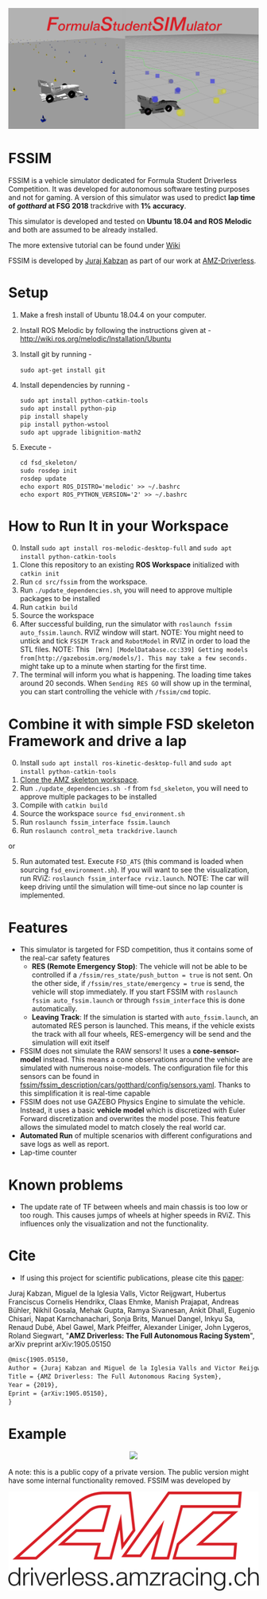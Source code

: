 <p align="center"> 
<img src="fssim_doc/img/fssim_logo.png">
</p>

# FSSIM 
FSSIM is a vehicle simulator dedicated for Formula Student Driverless Competition. It was developed for autonomous software testing purposes and not for gaming. A version of this simulator was used to predict **lap time of *gotthard* at FSG 2018** trackdrive with **1% accuracy**. 

This simulator is developed and tested on **Ubuntu 18.04 and ROS Melodic** and both are assumed to be already installed.

The more extensive tutorial can be found under [Wiki](fssim_doc/index.md)

FSSIM is developed by [Juraj Kabzan](https://www.linkedin.com/in/juraj-kabzan-143698a1/) as part of our work at [AMZ-Driverless](http://driverless.amzracing.ch/).

# Setup

1. Make a fresh install of Ubuntu 18.04.4 on your computer.

2. Install ROS Melodic by following the instructions given at - http://wiki.ros.org/melodic/Installation/Ubuntu

3. Install git by running -
 
    ```sudo apt-get install git```

4. Install dependencies by running - 
    
    ```
    sudo apt install python-catkin-tools
    sudo apt install python-pip
    pip install shapely
    pip install python-wstool
    sudo apt upgrade libignition-math2
    ```

5. Execute - 

    ```
    cd fsd_skeleton/
    sudo rosdep init
    rosdep update
    echo export ROS_DISTRO='melodic' >> ~/.bashrc
    echo export ROS_PYTHON_VERSION='2' >> ~/.bashrc
    ```

# How to Run It in your Workspace
0. Install `sudo apt install ros-melodic-desktop-full` and `sudo apt install python-catkin-tools`
1. Clone this repository to an existing **ROS Workspace** initialized with `catkin init`
2. Run `cd src/fssim` from the workspace.
3. Run `./update_dependencies.sh`, you will need to approve multiple packages to be installed
4. Run `catkin build`
5. Source the workspace
6. After successful building, run the simulator with `roslaunch fssim auto_fssim.launch`. RVIZ window will start. NOTE: You might need to untick and tick `FSSIM Track` and `RobotModel` in RVIZ in order to load the STL files. NOTE: This ` [Wrn] [ModelDatabase.cc:339] Getting models from[http://gazebosim.org/models/]. This may take a few seconds.` might take up to a minute when starting for the first time.
7. The terminal will inform you what is happening. The loading time takes around 20 seconds. When `Sending RES GO` will show up in the terminal, you can start controlling the vehicle with `/fssim/cmd` topic.

# Combine it with simple FSD skeleton Framework and drive a lap
0. Install `sudo apt install ros-kinetic-desktop-full` and `sudo apt install python-catkin-tools`
1. [Clone the AMZ skeleton workspace](https://github.com/AMZ-Driverless/fsd_skeleton#setting-up-the-workspace).
2. Run `./update_dependencies.sh -f` from `fsd_skeleton`, you will need to approve multiple packages to be installed
3. Compile with `catkin build`
4. Source the workspace `source fsd_environment.sh`
5. Run `roslaunch fssim_interface fssim.launch`
6. Run `roslaunch control_meta trackdrive.launch`

or

5. Run automated test. Execute `FSD_ATS` (this command is loaded when sourcing `fsd_environment.sh`). If you will want to see the visualization, run RViZ: `roslaunch fssim_interface rviz.launch`. NOTE: The car will keep driving until the simulation will time-out since no lap counter is implemented.

# Features
* This simulator is targeted for FSD competition, thus it contains some of the real-car safety features
  * **RES (Remote Emergency Stop)**: The vehicle will not be able to be controlled if a `/fssim/res_state/push_button = true` is not sent. On the other side, if  `/fssim/res_state/emergency = true` is send, the vehicle will stop immediately. If you start FSSIM with `roslaunch fssim auto_fssim.launch` or through `fssim_interface` this is done automatically.
  * **Leaving Track**: If the simulation is started with `auto_fssim.launch`, an automated RES person is launched. This means, if the vehicle exists the track with all four wheels, RES-emergency will be send and the simulation will exit itself
* FSSIM does not simulate the RAW sensors! It uses a **cone-sensor-model** instead. This means a cone observations around the vehicle are simulated with numerous noise-models.  The configuration file for this sensors can be found in [fssim/fssim_description/cars/gotthard/config/sensors.yaml](fssim_description/cars/gotthard/config/sensors.yaml). Thanks to this simplification it is real-time capable
* FSSIM does not use GAZEBO Physics Engine to simulate the vehicle. Instead, it uses a basic **vehicle model** which is discretized with Euler Forward discretization and overwrites the model pose. This feature allows the simulated model to match closely the real world car.
* **Automated Run** of multiple scenarios with different configurations and save logs as well as report.
* Lap-time counter

# Known problems
* The update rate of TF between wheels and main chassis is too low or too rough. This causes jumps of wheels at higher speeds in RViZ. This influences only the visualization and not the functionality. 

# Cite
* If using this project for scientific publications, please cite this [paper](https://arxiv.org/abs/1905.05150):

Juraj Kabzan, Miguel de la Iglesia Valls, Victor Reijgwart, Hubertus Franciscus Cornelis Hendrikx, Claas Ehmke, Manish Prajapat, Andreas Bühler, Nikhil Gosala, Mehak Gupta, Ramya Sivanesan, Ankit Dhall, Eugenio Chisari, Napat Karnchanachari, Sonja Brits, Manuel Dangel, Inkyu Sa, Renaud Dubé, Abel Gawel, Mark Pfeiffer, Alexander Liniger, John Lygeros, Roland Siegwart, "**AMZ Driverless: The Full Autonomous Racing System**", arXiv preprint arXiv:1905.05150

```latex
@misc{1905.05150,
Author = {Juraj Kabzan and Miguel de la Iglesia Valls and Victor Reijgwart and Hubertus Franciscus Cornelis Hendrikx and Claas Ehmke and Manish Prajapat and Andreas Bühler and Nikhil Gosala and Mehak Gupta and Ramya Sivanesan and Ankit Dhall and Eugenio Chisari and Napat Karnchanachari and Sonja Brits and Manuel Dangel and Inkyu Sa and Renaud Dubé and Abel Gawel and Mark Pfeiffer and Alexander Liniger and John Lygeros and Roland Siegwart},
Title = {AMZ Driverless: The Full Autonomous Racing System},
Year = {2019},
Eprint = {arXiv:1905.05150},
}
```

# Example
<p align="center"> 
<img src="fssim_doc/img/fssim_demo.gif" width="700" />
</p>

A note: this is a public copy of a private version. The public version might have some internal functionality removed.
FSSIM was developed by

<p align="center"> 
<img src="fssim_doc/img/driverless-amzracing.png">
</p>
